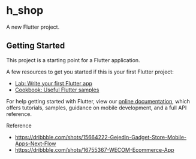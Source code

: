 # h_shop

A new Flutter project.

## Getting Started

This project is a starting point for a Flutter application.

A few resources to get you started if this is your first Flutter project:

- [Lab: Write your first Flutter app](https://flutter.dev/docs/get-started/codelab)
- [Cookbook: Useful Flutter samples](https://flutter.dev/docs/cookbook)

For help getting started with Flutter, view our
[online documentation](https://flutter.dev/docs), which offers tutorials,
samples, guidance on mobile development, and a full API reference.

Reference
- https://dribbble.com/shots/15664222-Gejedin-Gadget-Store-Mobile-Apps-Next-Flow
- https://dribbble.com/shots/16755367-WECOM-Ecommerce-App